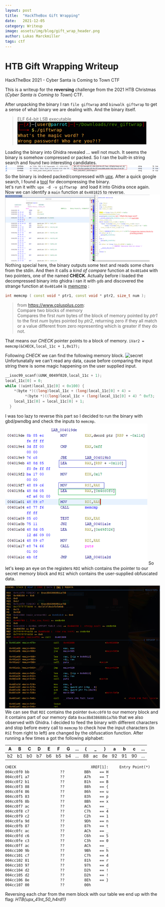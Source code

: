 ```yaml
---
layout: post
title:  "HackTheBox Gift Wrapping"
date:   2021-12-05
category: Writeup
image: assets/img/blog/gift_wrap_header.png
author: Lukas Marckmiller
tags: ctf
---
```


# HTB Gift Wrapping Writeup
HackTheBox 2021 - Cyber Santa is Coming to Town  CTF

This is a writeup for the **reversing** challenge from the 2021 HTB Christmas (*Cyber Santa is Coming to Town*) CTF.

After unpacking the binary I ran `file giftwrap` and `binwalk giftwrap` to get a sense of what binary we are dealing with. And the binary itself.
> ELF 64-bit LSB executable 
![exec](/assets/img/blog/exec.png)

Loading the binary into Ghidra revealed ... well not much. It seems the binary is somehow compressed or packed. So I ran the built-in string search and found two interesting candidates.
![upx_discv](/assets/img/blog/upx_discv.png)
So the binary is indeed packed/compressed with [upx](https://upx.github.io/). After a quick google search, I found a [tool](https://github.com/upx/upx) for decompressing the binary.  
let's run it with:
`upx -d -v giftwrap `
and load it into Ghidra once again.
Now we can identify a `main` function at `0x401825` to reverse.
![main_rev](/assets/img/blog/rev_main.png)
Nothing special here, the binary outputs some text and reads some chars from the stdin. 
And then it calls a *kind of compare* function at `0x401a04` with two pointers, one of the named **CHECK**. 
Actually before i loaded the decompressed binary into ghidra i ran it with `gdb` and discovered the strange function at `0x401a04` is [memcmp](https://www.cplusplus.com/reference/cstring/memcmp/) :
```c++
int memcmp ( const void * ptr1, const void * ptr2, size_t num );
```
>from https://www.cplusplus.com: <br>Compare two blocks of memory<br>
Compares the first _num_ bytes of the block of memory pointed by _ptr1_ to the first _num_ bytes pointed by _ptr2_, returning zero if they all match or a value different from zero representing which is greater if they do not.

That means our *CHECK* pointer points to a block of memory.
```iVar2 = memcmp(&CHECK,local_11c + 1,0x17);```

Following  *CHECK* we can find the following memory block.
![secret](/assets/img/blog/secret_mem_block.png)
Unfortunatally we can't read any data, cause before comparing the input string there is some magic happening on the user supplied input. 
```c
__isoc99_scanf(&UNK_0049f020,local_11c + 1);
local_11c[0] = 0;
while ((uint)local_11c[0] < 0x100) {
    *(byte *)((long)local_11c + (long)local_11c[0] + 4) =
         *(byte *)((long)local_11c + (long)local_11c[0] + 4) ^ 0xf3;
    local_11c[0] = local_11c[0] + 1;
  }
```
I was too lazy to reverse this part so I decided to run the binary with gbd/pwndbg and check the inputs to `memcmp`.
![enter image description here](/assets/img/blog/registers_desc.png)
So let's keep an eye on the registers `RDI` which contains the pointer to our secret memory block and `RSI` which contains the user-supplied obfuscated data. 

 ![registers](/assets/img/blog/check_registers.png)
 We can see that `RDI` contains the pointer `0x4cc0f0` to our memory block and it contains part of our memory data `0xac8b838688b1a7bb` that we also observed with Ghidra.
 I decided to feed the binary with different characters and stop before every call to `memcmp` to check how the input characters (in `RSI` from right to left) are changed by the obfuscation function. After running a few times a got the following alphabet:
 
|A|B|C|D|E|F|G|...|{|_|}|a|b|c|...|
|--|--|--|--|--|--|--|--|--|--|--|--|--|--|--|
|b2|b1|b0|b7|b6|b5|b4|...|88|ac|8e|92|91|90|...

                 
    CHECK                                  XREF[1]:     Entry Point(*)  
    004cc0f0 bb              ??         BBh    == H                                      
    004cc0f1 a7              ??         A7h    == T                                          
    004cc0f2 b1              ??         B1h    == B                                          
    004cc0f3 88              ??         88h    == {
    004cc0f4 86              ??         86h    == u
    004cc0f5 83              ??         83h    == p
    004cc0f6 8b              ??         8Bh    == x
    004cc0f7 ac              ??         ACh    == _
    004cc0f8 c7              ??         C7h    == 4
    004cc0f9 c2              ??         C2h    == 1
    004cc0fa 9d              ??         9Dh    == n
    004cc0fb 87              ??         87h    == t
    004cc0fc ac              ??         ACh    == _
    004cc0fd c6              ??         C6h    == 5
    004cc0fe c3              ??         C3h    == 0
    004cc0ff ac              ??         ACh    == _
    004cc100 9b              ??         9Bh    == h
    004cc101 c7              ??         C7h    == 4
    004cc102 81              ??         81h    == r
    004cc103 97              ??         97h    == d
    004cc104 d2              ??         D2h    == !
    004cc105 d2              ??         D2h    == !
    004cc106 8e              ??         8Eh    == }
    004cc107 00              ??         00h

 Reversing each char from the mem block with our table we end up with the flag: 
*HTB{upx_41nt_50_h4rd!!}*

 




